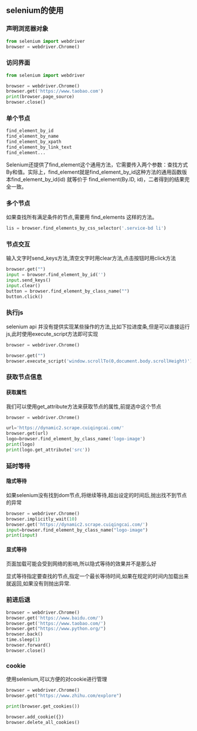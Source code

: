 ## selenium的使用

### 声明浏览器对象

```python
from selenium import webdriver
browser = webdriver.Chrome()
```

### 访问界面

```python
from selenium import webdriver

browser = webdriver.Chrome()
browser.get('https://www.taobao.com')
print(browser.page_source)
browser.close()
```

### 单个节点

```python
find_element_by_id
find_element_by_name
find_element_by_xpath
find_element_by_link_text
find_element...
```

Selenium还提供了find_element这个通用方法，它需要传入两个参数：查找方式By和值。实际上，find_element就是find_element_by_id这种方法的通用函数版本find_element_by_id(id) 就等价于 find_element(By.ID, id)，二者得到的结果完全一致。

### 多个节点

如果查找所有满足条件的节点,需要用 find_elements 这样的方法。

```python
lis = browser.find_elements_by_css_selector('.service-bd li') 
```

### 节点交互

输入文字时send_keys方法,清空文字时用clear方法,点击按钮时用click方法

```python
browser.get("")
input = browser.find_element_by_id('')
input.send_keys()
input.clear()
button = browser.find_element_by_class_name("")
button.click()
```

### 执行js

selenium api 并没有提供实现某些操作的方法,比如下拉进度条,但是可以直接运行js,此时使用execute_script方法即可实现

```python
browser = webdriver.Chrome()

browser.get("")
browser.execute_script('window.scrollTo(0,document.body.scrollHeight)')
```

### 获取节点信息

#### 获取属性

我们可以使用get_attribute方法来获取节点的属性,前提选中这个节点

```python
browser = webdriver.Chrome()

url='https://dynamic2.scrape.cuiqingcai.com/'
browser.get(url)
logo=browser.find_element_by_class_name('logo-image')
print(logo)
print(logo.get_attribute('src'))
```

### 延时等待

#### 隐式等待

如果selenium没有找到dom节点,将继续等待,超出设定的时间后,抛出找不到节点的异常

```python
browser = webdriver.Chrome()
browser.implicitly_wait(10)
browser.get('https://dynamic2.scrape.cuiqingcai.com/')
input=browser.find_element_by_class_name("logo-image")
print(input)
```

#### 显式等待

页面加载可能会受到网络的影响,所以隐式等待的效果并不是那么好

显式等待指定要查找的节点,指定一个最长等待时间,如果在规定的时间内加载出来就返回,如果没有则抛出异常.

### 前进后退

```python
browser = webdriver.Chrome()
browser.get('https://www.baidu.com/')
browser.get('https://www.taobao.com/')
browser.get("https://www.python.org/")
browser.back()
time.sleep(1)
browser.forward()
browser.close()
```

### cookie

使用selenium,可以方便的对cookie进行管理

```python
browser = webdriver.Chrome()
browser.get("https://www.zhihu.com/explore")

print(browser.get_cookies())

browser.add_cookie({})
browser.delete_all_cookies()
```

